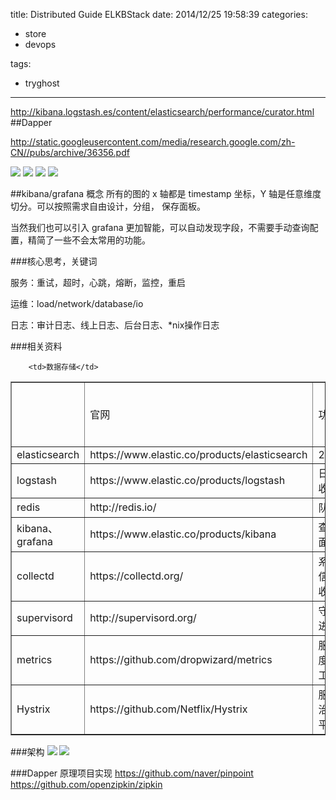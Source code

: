 title: Distributed Guide ELKBStack
date: 2014/12/25 19:58:39
categories:

 - store 
 - devops 


tags:

- tryghost

---

http://kibana.logstash.es/content/elasticsearch/performance/curator.html
##Dapper

http://static.googleusercontent.com/media/research.google.com/zh-CN//pubs/archive/36356.pdf

![](https://dn-zuoyun.qbox.me/image/d/1d/eec4d7a8cf301951b06803cf58ef1.png)
![](https://dn-zuoyun.qbox.me/image/a/09/f763260c13f1182a43a3fe65385ad.png)
![](https://dn-zuoyun.qbox.me/image/a/86/37a4b036c32bc86686835497497ff.png)
![](https://dn-zuoyun.qbox.me/image/1/5f/312493b3df09c4b9631879f1d15d0.png)

##kibana/grafana
概念
所有的图的 x 轴都是 timestamp 坐标，Y 轴是任意维度切分。可以按照需求自由设计，分组， 保存面板。

当然我们也可以引入 grafana 更加智能，可以自动发现字段，不需要手动查询配置，精简了一些不会太常用的功能。

###核心思考，关键词

服务：重试，超时，心跳，熔断，监控，重启

运维：load/network/database/io

日志：审计日志、线上日志、后台日志、*nix操作日志

###相关资料
<table border>
<tr>
		<td></td>
		<td>官网</td>
		<td>功能</td>
		<td>时间</td>
		<td>相关资料</td>
	</tr>
	<tr>
		<td>elasticsearch</td>
   <td>https://www.elastic.co/products/elasticsearch</td>
		
		
		<td>数据存储</td>
<td>2010</td>
		<td></td>
	</tr>
	<tr>
		<td>logstash</td>
		<td>https://www.elastic.co/products/logstash</td>
		<td>日志收集</td>
		<td>2009</td>
		<td></td>
	</tr>
	<tr>
		<td>redis</td>
		<td>http://redis.io/</td>
		<td>队列</td>
		<td>2009</td>
		<td></td>
	</tr>
	<tr>
		<td>kibana、grafana</td>
		<td>https://www.elastic.co/products/kibana	</td>
		<td>查询面板</td>
		<td>2009</td>
		<td></td>
	</tr>
	<tr>
		<td>collectd</td>
		<td>https://collectd.org/</td>
		<td>系统信息收集</td>
		<td>2006</td>
		<td></td>
	</tr>
	<tr>
		<td>supervisord</td>
		<td>http://supervisord.org/</td>
		<td>守护进程</td>
		<td>2011</td>
		<td></td>
	</tr>
	<tr>
		<td>metrics</td>
		<td>https://github.com/dropwizard/metrics		</td>
		<td>服务度量工具</td>
		<td>2010</td>
		<td></td>
	</tr>
	<tr>
		<td>Hystrix</td>
		<td>https://github.com/Netflix/Hystrix</td>
		<td>服务治理平台</td>
		<td>2010</td>
		<td></td>
	</tr>		



</table>

###架构
![](https://dn-zuoyun.qbox.me/image/a/c8/83a7f99820a9df249b54229cbe8cd.png)
![](https://dn-zuoyun.qbox.me/image/5/b4/4cd6202022b3b6e14abd2720ab743.png)

###Dapper 原理项目实现
https://github.com/naver/pinpoint
https://github.com/openzipkin/zipkin


 



